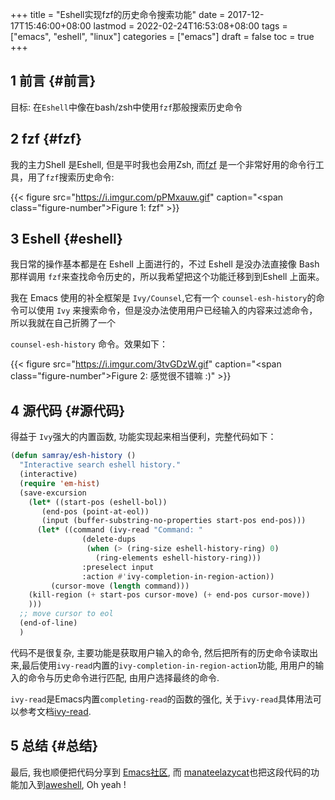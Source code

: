+++
title = "Eshell实现fzf的历史命令搜索功能"
date = 2017-12-17T15:46:00+08:00
lastmod = 2022-02-24T16:53:08+08:00
tags = ["emacs", "eshell", "linux"]
categories = ["emacs"]
draft = false
toc = true
+++

## <span class="section-num">1</span> 前言 {#前言}

目标: 在`Eshell`中像在bash/zsh中使用`fzf`那般搜索历史命令


## <span class="section-num">2</span> fzf {#fzf}

我的主力Shell 是Eshell, 但是平时我也会用Zsh, 而[fzf](https://github.com/junegunn/fzf) 是一个非常好用的命令行工具，用了`fzf`搜索历史命令:

{{< figure src="https://i.imgur.com/pPMxauw.gif" caption="<span class=\"figure-number\">Figure 1: </span>fzf" >}}


## <span class="section-num">3</span> Eshell {#eshell}

我日常的操作基本都是在 Eshell 上面进行的，不过 Eshell 是没办法直接像 Bash 那样调用 `fzf`来查找命令历史的，所以我希望把这个功能迁移到到Eshell 上面来。

我在 Emacs 使用的补全框架是 `Ivy/Counsel`,它有一个 `counsel-esh-history`的命令可以使用 `Ivy` 来搜索命令，但是没办法使用用户已经输入的内容来过滤命令，所以我就在自己折腾了一个

`counsel-esh-history` 命令。效果如下：

{{< figure src="https://i.imgur.com/3tvGDzW.gif" caption="<span class=\"figure-number\">Figure 2: </span>感觉很不错嘛 :)" >}}


## <span class="section-num">4</span> 源代码 {#源代码}

得益于 `Ivy`强大的内置函数, 功能实现起来相当便利，完整代码如下：

```lisp
(defun samray/esh-history ()
  "Interactive search eshell history."
  (interactive)
  (require 'em-hist)
  (save-excursion
    (let* ((start-pos (eshell-bol))
	   (end-pos (point-at-eol))
	   (input (buffer-substring-no-properties start-pos end-pos)))
      (let* ((command (ivy-read "Command: "
				(delete-dups
				 (when (> (ring-size eshell-history-ring) 0)
				   (ring-elements eshell-history-ring)))
				:preselect input
				:action #'ivy-completion-in-region-action))
	     (cursor-move (length command)))
	(kill-region (+ start-pos cursor-move) (+ end-pos cursor-move))
	)))
  ;; move cursor to eol
  (end-of-line)
  )
```

代码不是很复杂, 主要功能是获取用户输入的命令, 然后把所有的历史命令读取出来,最后使用`ivy-read`内置的`ivy-completion-in-region-action`功能, 用用户的输入的命令与历史命令进行匹配, 由用户选择最终的命令.

`ivy-read`是Emacs内置`completing-read`的函数的强化, 关于`ivy-read`具体用法可以参考文档[ivy-read](https://oremacs.com/swiper/#getting-started).


## <span class="section-num">5</span> 总结 {#总结}

最后, 我也顺便把代码分享到 [Emacs社区](https://www.reddit.com/r/emacs/comments/7k54px/snippet_share_make_eshell_search_command_history/), 而 [manateelazycat](https://github.com/manateelazycat)也把这段代码的功能加入到[aweshell](https://github.com/manateelazycat/aweshell/commit/ecaddac98b87f881910dbee8b51a98f00b6d9d5d), Oh yeah !